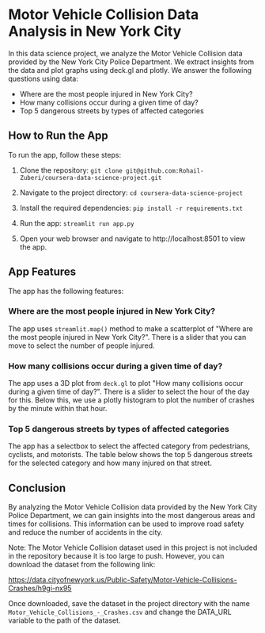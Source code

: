 # Motor Vehicle Collision Data Analysis in New York City

In this data science project, we analyze the Motor Vehicle Collision data provided by the New York City Police Department. We extract insights from the data and plot graphs using deck.gl and plotly. We answer the following questions using data:

- Where are the most people injured in New York City?
- How many collisions occur during a given time of day?
- Top 5 dangerous streets by types of affected categories

## How to Run the App

To run the app, follow these steps:

1. Clone the repository:
`git clone git@github.com:Rohail-Zuberi/coursera-data-science-project.git`

2. Navigate to the project directory:
`cd coursera-data-science-project`

3. Install the required dependencies:
`pip install -r requirements.txt`

4. Run the app:
`streamlit run app.py`

5. Open your web browser and navigate to http://localhost:8501 to view the app.

## App Features

The app has the following features:

### Where are the most people injured in New York City?

The app uses `streamlit.map()` method to make a scatterplot of "Where are the most people injured in New York City?". There is a slider that you can move to select the number of people injured.

### How many collisions occur during a given time of day?

The app uses a 3D plot from `deck.gl` to plot "How many collisions occur during a given time of day?". There is a slider to select the hour of the day for this. Below this, we use a plotly histogram to plot the number of crashes by the minute within that hour.

### Top 5 dangerous streets by types of affected categories

The app has a selectbox to select the affected category from pedestrians, cyclists, and motorists. The table below shows the top 5 dangerous streets for the selected category and how many injured on that street.

## Conclusion

By analyzing the Motor Vehicle Collision data provided by the New York City Police Department, we can gain insights into the most dangerous areas and times for collisions. This information can be used to improve road safety and reduce the number of accidents in the city.

Note: The Motor Vehicle Collision dataset used in this project is not included in the repository because it is too large to push. However, you can download the dataset from the following link: 

https://data.cityofnewyork.us/Public-Safety/Motor-Vehicle-Collisions-Crashes/h9gi-nx95

Once downloaded, save the dataset in the project directory with the name `Motor_Vehicle_Collisions_-_Crashes.csv` and change the DATA_URL variable to the path of the dataset.
